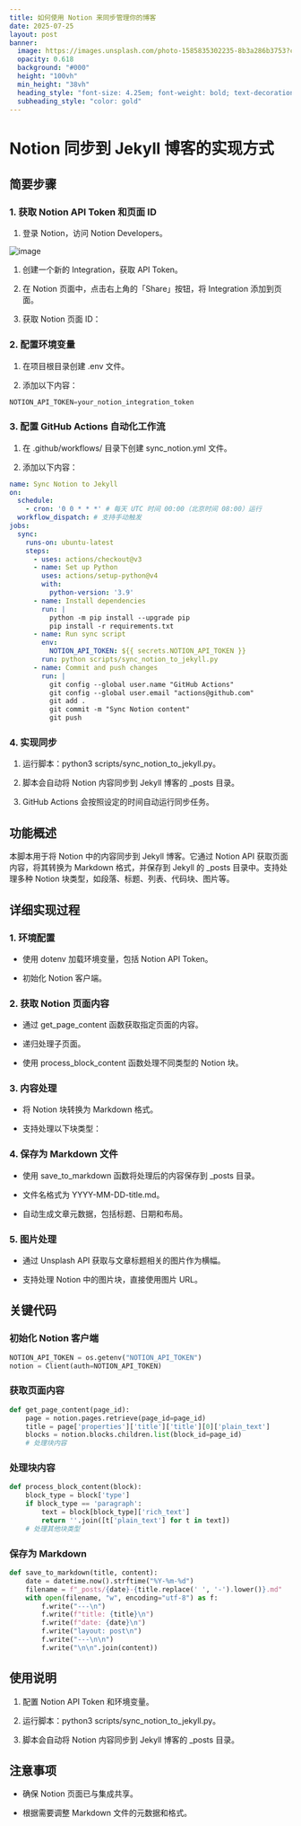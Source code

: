 ```yaml
---
title: 如何使用 Notion 来同步管理你的博客
date: 2025-07-25
layout: post
banner:
  image: https://images.unsplash.com/photo-1585835302235-8b3a286b3753?crop=entropy&cs=tinysrgb&fit=max&fm=jpg&ixid=M3w2OTIwMzJ8MHwxfHJhbmRvbXx8fHx8fHx8fDE3NTM0NDc3MzN8&ixlib=rb-4.1.0&q=80&w=1080
  opacity: 0.618
  background: "#000"
  height: "100vh"
  min_height: "38vh"
  heading_style: "font-size: 4.25em; font-weight: bold; text-decoration: underline"
  subheading_style: "color: gold"
---
```


# Notion 同步到 Jekyll 博客的实现方式

## 简要步骤

### 1. 获取 Notion API Token 和页面 ID

1. 登录 Notion，访问 Notion Developers。

![image](https://prod-files-secure.s3.us-west-2.amazonaws.com/a7a0cc5a-89b9-4cda-8686-1fba0ca52f40/d19c1afe-dea5-4312-9333-786b0ba83054/image.png?X-Amz-Algorithm=AWS4-HMAC-SHA256&X-Amz-Content-Sha256=UNSIGNED-PAYLOAD&X-Amz-Credential=ASIAZI2LB466UXYWMJ2I%2F20250725%2Fus-west-2%2Fs3%2Faws4_request&X-Amz-Date=20250725T124853Z&X-Amz-Expires=3600&X-Amz-Security-Token=IQoJb3JpZ2luX2VjEBwaCXVzLXdlc3QtMiJHMEUCIQChUUZ9B0y2%2BzJ8JZ9sRarJaEY8V55kwsE7X4p9XxvqJgIgSk0vHo3LP%2FDTEULNeF8H5br7A8MpJgvH6%2FTiITRtjKUq%2FwMIRRAAGgw2Mzc0MjMxODM4MDUiDJDaJKu7FKVEwpAP8yrcA0Ugr5I4%2BiXJHF9ohO5FSMgqaB0MggDXMAskn7XcEOw84FMcZ6c46mIs93Spj7O8H7AP37BenzQXUVjiKarAgT8Bu16AdgKzpFh23SqtaQf5FHhPQbrgEU0knqmxtQaurLLYCueQU9K856FBNGnUXWPkqlVZGILH6duKdYtVQjXnIX4vkG2SQjKoBaqQ7plzduCq%2BvcBynlIPrAEZCgvJXkiGM%2BeHGLUsoNc71q2M2g8%2FFexwplA39pOcAjrdxmrta69w%2BvADkblvbDmaefiqQO38DWoUvGEfD35lqw5uMHsj6fwMwwBpxaxHY%2BAAQ%2F6KXOKy1s8XEn4tqOFCj08pB7bkguweuaqAnj%2FdbTNoyFiW%2FEIGrAQ6CGs0jex%2FSFYsF1kzv3OFwd3Z17mHOCdJGP%2BdpK0KZjx3ShD0T1oqoeWrWWgGTKsAwHAOeJbfXuxEuyhf%2FZkDCHHtS5bMGZnDFWa3DO8%2BYjbmpZc7KQHOjs1zZ%2BZGg31v49MdlTvs6nawtGyjHgJiVfSRU4C16B6F0wwUV7WIyhjl7ZPv8DeXn2smDu4XsfqGVjiXNLRvab%2BPob%2Frk80nFUI1YANS6ZmfUL3%2FxTLdf0ijbKDbTOADd7c4gQW0mWclm1NEbzjMP7hjcQGOqUBsHSvRw%2FnVbuxFS4yWuK9E6AVZo%2F9J9Pb%2FZQTrnWapFg266WCrjFcIuvFX7OyoYwPmLkYbUlazekMNGhoJB3o0reXP8YxCDNukC4K5CvIEYC1qhd69HMbb1Jc%2F13dmQna%2FjQBX8QH3EZxMm7Et2Tx3BaVJSeSGnumC0Mak7Gl%2FSxnJFqA4l7QcwlBPlzxsg569XxpiajZ7ve0TiekWwOGAWxhwAZ0&X-Amz-Signature=e8c1b40fc289cc009515477576a2d70983e58a17629a3c7d414d9d27060fed3e&X-Amz-SignedHeaders=host&x-amz-checksum-mode=ENABLED&x-id=GetObject)

1. 创建一个新的 Integration，获取 API Token。

1. 在 Notion 页面中，点击右上角的「Share」按钮，将 Integration 添加到页面。

1. 获取 Notion 页面 ID：


### 2. 配置环境变量

1. 在项目根目录创建 .env 文件。

1. 添加以下内容：

```javascript
NOTION_API_TOKEN=your_notion_integration_token
```

### 3. 配置 GitHub Actions 自动化工作流

1. 在 .github/workflows/ 目录下创建 sync_notion.yml 文件。

1. 添加以下内容：

```yaml
name: Sync Notion to Jekyll
on:
  schedule:
    - cron: '0 0 * * *' # 每天 UTC 时间 00:00（北京时间 08:00）运行
  workflow_dispatch: # 支持手动触发
jobs:
  sync:
    runs-on: ubuntu-latest
    steps:
      - uses: actions/checkout@v3
      - name: Set up Python
        uses: actions/setup-python@v4
        with:
          python-version: '3.9'
      - name: Install dependencies
        run: |
          python -m pip install --upgrade pip
          pip install -r requirements.txt
      - name: Run sync script
        env:
          NOTION_API_TOKEN: ${{ secrets.NOTION_API_TOKEN }}
        run: python scripts/sync_notion_to_jekyll.py
      - name: Commit and push changes
        run: |
          git config --global user.name "GitHub Actions"
          git config --global user.email "actions@github.com"
          git add .
          git commit -m "Sync Notion content"
          git push
```

### 4. 实现同步

1. 运行脚本：python3 scripts/sync_notion_to_jekyll.py。

1. 脚本会自动将 Notion 内容同步到 Jekyll 博客的 _posts 目录。

1. GitHub Actions 会按照设定的时间自动运行同步任务。

## 功能概述

本脚本用于将 Notion 中的内容同步到 Jekyll 博客。它通过 Notion API 获取页面内容，将其转换为 Markdown 格式，并保存到 Jekyll 的 _posts 目录中。支持处理多种 Notion 块类型，如段落、标题、列表、代码块、图片等。

## 详细实现过程

### 1. 环境配置

- 使用 dotenv 加载环境变量，包括 Notion API Token。

- 初始化 Notion 客户端。

### 2. 获取 Notion 页面内容

- 通过 get_page_content 函数获取指定页面的内容。

- 递归处理子页面。

- 使用 process_block_content 函数处理不同类型的 Notion 块。

### 3. 内容处理

- 将 Notion 块转换为 Markdown 格式。

- 支持处理以下块类型：


### 4. 保存为 Markdown 文件

- 使用 save_to_markdown 函数将处理后的内容保存到 _posts 目录。

- 文件名格式为 YYYY-MM-DD-title.md。

- 自动生成文章元数据，包括标题、日期和布局。

### 5. 图片处理

- 通过 Unsplash API 获取与文章标题相关的图片作为横幅。

- 支持处理 Notion 中的图片块，直接使用图片 URL。

## 关键代码

### 初始化 Notion 客户端

```python
NOTION_API_TOKEN = os.getenv("NOTION_API_TOKEN")
notion = Client(auth=NOTION_API_TOKEN)
```

### 获取页面内容

```python
def get_page_content(page_id):
    page = notion.pages.retrieve(page_id=page_id)
    title = page['properties']['title']['title'][0]['plain_text']
    blocks = notion.blocks.children.list(block_id=page_id)
    # 处理块内容
```

### 处理块内容

```python
def process_block_content(block):
    block_type = block['type']
    if block_type == 'paragraph':
        text = block[block_type]['rich_text']
        return ''.join([t['plain_text'] for t in text])
    # 处理其他块类型
```

### 保存为 Markdown

```python
def save_to_markdown(title, content):
    date = datetime.now().strftime("%Y-%m-%d")
    filename = f"_posts/{date}-{title.replace(' ', '-').lower()}.md"
    with open(filename, "w", encoding="utf-8") as f:
        f.write("---\n")
        f.write(f"title: {title}\n")
        f.write(f"date: {date}\n")
        f.write("layout: post\n")
        f.write("---\n\n")
        f.write("\n\n".join(content))
```

## 使用说明

1. 配置 Notion API Token 和环境变量。

1. 运行脚本：python3 scripts/sync_notion_to_jekyll.py。

1. 脚本会自动将 Notion 内容同步到 Jekyll 博客的 _posts 目录。

## 注意事项

- 确保 Notion 页面已与集成共享。

- 根据需要调整 Markdown 文件的元数据和格式。